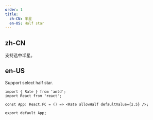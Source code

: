 ```yaml
---
order: 1
title:
  zh-CN: 半星
  en-US: Half star
---
```


## zh-CN

支持选中半星。

## en-US

Support select half star.

```tsx
import { Rate } from 'antd';
import React from 'react';

const App: React.FC = () => <Rate allowHalf defaultValue={2.5} />;

export default App;
```
